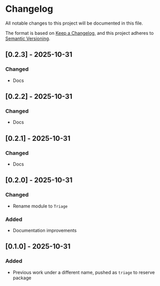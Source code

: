 # Changelog

All notable changes to this project will be documented in this file.

The format is based on [Keep a Changelog](https://keepachangelog.com/en/1.1.0/),
and this project adheres to [Semantic Versioning](https://semver.org/spec/v2.0.0.html).

## [0.2.3] - 2025-10-31

### Changed

- Docs

## [0.2.2] - 2025-10-31

### Changed

- Docs

## [0.2.1] - 2025-10-31

### Changed

- Docs

## [0.2.0] - 2025-10-31

### Changed

- Rename module to `Triage`

### Added

- Documentation improvements

## [0.1.0] - 2025-10-31

### Added

- Previous work under a different name, pushed as `triage` to reserve package
